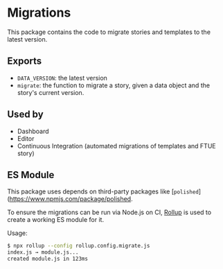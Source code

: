 # Migrations

This package contains the code to migrate stories and templates to the latest version.

## Exports

* `DATA_VERSION`: the latest version
* `migrate`: the function to migrate a story, given a data object and the story's current version. 

## Used by

* Dashboard
* Editor
* Continuous Integration (automated migrations of templates and FTUE story)

## ES Module

This package uses depends on third-party packages like [`polished`](https://www.npmjs.com/package/polished.

To ensure the migrations can be run via Node.js on CI, [Rollup](https://rollupjs.org/guide/en/) is used to create a working ES module for it.

Usage:

```bash
$ npx rollup --config rollup.config.migrate.js
index.js → module.js...
created module.js in 123ms
```
